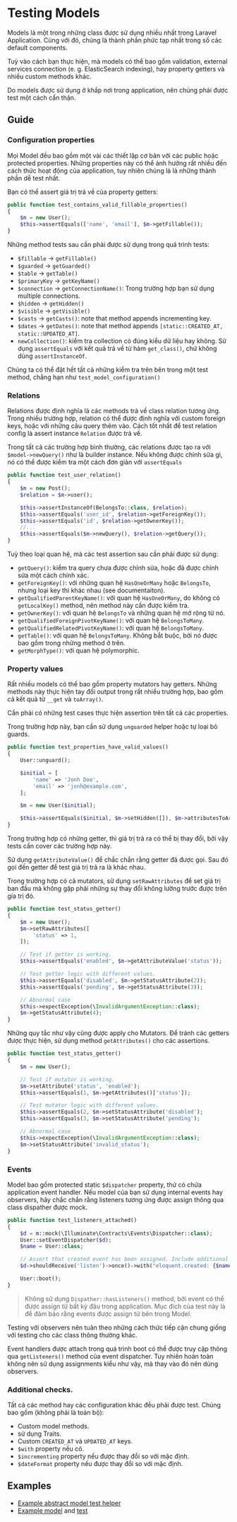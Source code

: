 # Testing Models

Models là một trong những class được sử dụng nhiều nhất trong Laravel Application. Cùng với đó, chúng là thành phần phức tạp nhất trong số các default components.

Tuỳ vào cách bạn thực hiện, mà models có thể bao gồm validation, external services connection (e. g. ElasticSearch indexing), hay property getters và nhiều custom methods khác.

Do models được sử dụng ở khắp nơi trong application, nên chúng phải được test một cách cẩn thận.

## Guide

### Configuration properties

Mọi Model đều bao gồm một vài các thiết lập cơ bản với các public hoặc protected properties. Những properties này có thể ảnh hưởng rất nhiều đến cách thức hoạt động của application, tuy nhiên chúng là là những thành phần dễ test nhất.

Bạn có thể assert giá trị trả về của property getters:

```php
public function test_contains_valid_fillable_properties()
{
    $m = new User();
    $this->assertEquals(['name', 'email'], $m->getFillable());
}
```

Những method tests sau cần phải được sử dụng trong quá trình tests:

- `$fillable` -> `getFillable()`
- `$guarded` -> `getGuarded()`
- `$table` -> `getTable()`
- `$primaryKey` -> `getKeyName()`
- `$connection` -> `getConnectionName()`: Trong trường hợp bạn sử dụng multiple connections.
- `$hidden` -> `getHidden()`
- `$visible` -> `getVisible()`
- `$casts` -> `getCasts()`: note that method appends incrementing key.
- `$dates` -> `getDates()`: note that method appends `[static::CREATED_AT, static::UPDATED_AT]`.
- `newCollection()`: kiểm tra collection có đúng kiểu dữ liệu hay không. Sử dụng `assertEquals` với kết quả trả về từ hàm `get_class()`, chứ không dùng `assertInstanceOf`.

Chúng ta có thể đặt hết tất cả những kiểm tra trên bên trong một test method, chẳng hạn như `test_model_configuration()`

### Relations

Relations được định nghĩa là các methods trả về class relation tương ứng. Trong nhiều trường hợp, relation có thể được định nghĩa với custom foreign keys, hoặc với những câu query thêm vào. Cách tốt nhất để test relation config là assert instance `Relation` được trả về.

Trong tất cả các trường hợp bình thường, các relations được tạo ra với `$model->newQuery()` như là builder instance. Nếu không được chỉnh sửa gì, nó có thể được kiểm tra một cách đơn giản với `assertEquals`

```php
public function test_user_relation()
{
    $m = new Post();
    $relation = $m->user();

    $this->assertInstanceOf(BelongsTo::class, $relation);
    $this->assertEquals('user_id', $relation->getForeignKey());
    $this->assertEquals('id', $relation->getOwnerKey());
    //...
    $this->assertEquals($m->newQuery(), $relation->getQuery());
}
```

Tuỳ theo loại quan hệ, mà các test assertion sau cần phải được sử dụng:

- `getQuery()`: kiểm tra query chưa được chỉnh sửa, hoặc đã được chỉnh sửa một cách chính xác.
- `getForeignKey()`: với những quan hệ `HasOneOrMany` hoặc `BelongsTo`, nhưng loại key thì khác nhau (see documentaiton).
- `getQualifiedParentKeyName()`: với quan hệ `HasOneOrMany`, do không có `getLocalKey()` method, nên method này cần được kiểm tra.
- `getOwnerKey()`: với quan hệ `BelongsTo` và những quan hệ mở rộng từ nó.
- `getQualifiedForeignPivotKeyName()`: với quan hệ `BelongsToMany`.
- `getQualifiedRelatedPivotKeyName()`: với quan hệ `BelongsToMany`.
- `getTable()`: với quan hệ `BelongsToMany`. Không bắt buộc, bởi nó được bao gồm trong những method ở trên.
- `getMorphType()`: với quan hệ polymorphic.

### Property values

Rất nhiều models có thể bao gồm property mutators hay getters. Những methods này thực hiện tay đổi output trong rất nhiều trường hợp, bao gồm cả kết quả từ `__get` và `toArray()`.

Cần phải có những test cases thực hiện assertion trên tất cả các properties.

Trong trường hợp này, bạn cần sử dụng `unguarded` helper hoặc tự loại bỏ guards.

```php
public function test_properties_have_valid_values()
{
    User::unguard();

    $initial = [
        'name' => 'Jonh Doe',
        'email' => 'jonh@example.com',
    ];

    $m = new User($initial);

    $this->assertEquals($initial, $m->setHidden([]), $m->attributesToArray());
}
```

Trong trường hợp có những getter, thì giá trị trả ra có thể bị thay đổi, bởi vậy tests cần cover các trường hợp này.

Sử dụng `getAttributeValue()` để chắc chắn rằng getter đã được gọi. Sau đó gọi đến getter để test giá trị trả ra là khác nhau.

Trong trường hợp có cả mutators, sử dụng `setRawAttributes` để set giá trị ban đầu mà không gặp phải những sự thay đổi không lường trước được trên gía trị đó.

```php
public function test_status_getter()
{
    $m = new User();
    $m->setRawAttributes([
        'status' => 1,
    ]);

    // Test if getter is working.
    $this->assertEquals('enabled', $m->getAttributeValue('status'));

    // Test getter logic with different values.
    $this->assertEquals('disabled', $m->getStatusAttribute(2));
    $this->assertEquals('pending', $m->getStatusAttribute(3));

    // Abnormal case
    $this->expectException(\InvalidArgumentException::class);
    $m->getStatusAttribute(4);
}
```

Những quy tắc như vậy cũng được apply cho Mutators. Để tránh các getters được thực hiện, sử dụng method `getAttributes()` cho các assertions.

```php
public function test_status_getter()
{
    $m = new User();

    // Test if mutator is working.
    $m->setAttribute('status', 'enabled');
    $this->assertEquals(1, $m->getAttributes()['status']);

    // Test mutator logic with different values.
    $this->assertEquals(2, $m->setStatusAttribute('disabled');
    $this->assertEquals(3, $m->setStatusAttribute('pending');

    // Abnormal case
    $this->expectException(\InvalidArgumentException::class);
    $m->setStatusAttribute('invalid_status');
}
```

### Events

Model bao gồm protected static `$dispatcher` property, thứ có chứa application event handler. Nếu model của bạn sử dụng internal events hay observers, hãy chắc chắn rằng listeners tương ứng được assign thông qua class dispather được mock.

```php
public function test_listeners_attached()
{
    $d = m::mock(\Illuminate\Contracts\Events\Dispatcher::class);
    User::setEventDispatcher($d);
    $name = User::class;

    // Assert that created event has been assigned. Include additional checks if needed.
    $d->shouldReceive('listen')->once()->with("eloquent.created: {$name}", m::any());

    User::boot();
}
```

> Không sử dụng `Dispather::hasListeners()` method, bởi event có thể được assign từ bất kỳ đâu trong application.
> Mục đích của test này là để đảm bảo rằng events được assign từ bên trong Model.

Testing với observers nên tuân theo những cách thức tiếp cận chung giống với testing cho các class thông thường khác.

Event handlers được attach trong quá trình boot có thể được truy cập thông qua `getListeners()` method của event dispatcher.
Tuy nhiên hoàn toàn không nên sử dụng assignments kiểu như vậy, mà thay vào đó nên dùng observers.

### Additional checks.

Tất cả các method hay các configuration khác đều phải được test. Chúng bao gồm (không phải là toàn bộ):

- Custom model methods.
- sử dụng Traits.
- Custom `CREATED_AT` và `UPDATED_AT` keys.
- `$with` property nếu có.
- `$incrementing` property nếu được thay đổi so với mặc định.
- `$dateFormat` property nếu được thay đổi so với mặc định.

## Examples

* [Example abstract model test helper](https://github.com/framgia/laravel-test-examples/blob/master/tests/ModelTestCase.php)
* [Example model](https://github.com/framgia/laravel-test-examples/blob/master/app/City.php) and [test](https://github.com/framgia/laravel-test-examples/blob/master/tests/Unit/CityTest.php)
